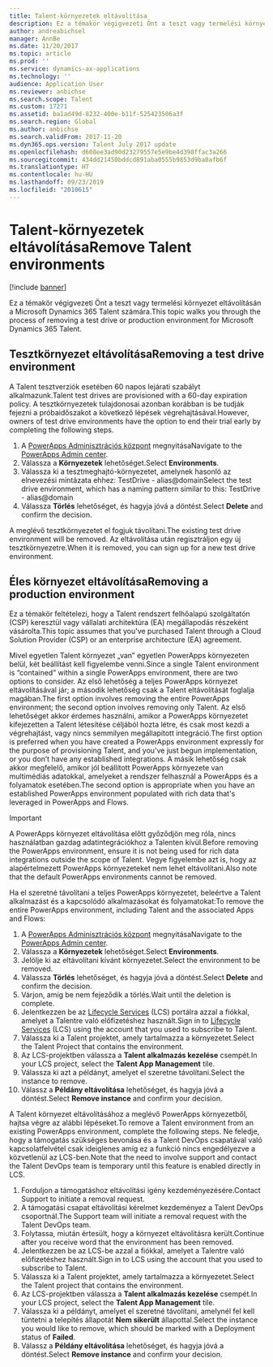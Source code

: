 ```yaml
---
title: Talent-környezetek eltávolítása
description: Ez a témakör végigvezeti Önt a teszt vagy termelési környezet eltávolításán a Microsoft Dynamics 365 Talent számára.
author: andreabichsel
manager: AnnBe
ms.date: 11/20/2017
ms.topic: article
ms.prod: ''
ms.service: dynamics-ax-applications
ms.technology: ''
audience: Application User
ms.reviewer: anbichse
ms.search.scope: Talent
ms.custom: 17271
ms.assetid: ba1ad49d-8232-400e-b11f-525423506a3f
ms.search.region: Global
ms.author: anbichse
ms.search.validFrom: 2017-11-20
ms.dyn365.ops.version: Talent July 2017 update
ms.openlocfilehash: d608ee3ad90d23279557e5e9be4d398ffac3a266
ms.sourcegitcommit: 434dd21450bddcd891aba0555b9853d9ba0afb6f
ms.translationtype: HT
ms.contentlocale: hu-HU
ms.lasthandoff: 09/23/2019
ms.locfileid: "2010615"
---
```

# <a name="remove-talent-environments"></a><span data-ttu-id="a6af8-103">Talent-környezetek eltávolítása</span><span class="sxs-lookup"><span data-stu-id="a6af8-103">Remove Talent environments</span></span>

[!include [banner](includes/banner.md)]

<span data-ttu-id="a6af8-104">Ez a témakör végigvezeti Önt a teszt vagy termelési környezet eltávolításán a Microsoft Dynamics 365 Talent számára.</span><span class="sxs-lookup"><span data-stu-id="a6af8-104">This topic walks you through the process of removing a test drive or production environment for Microsoft Dynamics 365 Talent.</span></span>

## <a name="removing-a-test-drive-environment"></a><span data-ttu-id="a6af8-105">Tesztkörnyezet eltávolítása</span><span class="sxs-lookup"><span data-stu-id="a6af8-105">Removing a test drive environment</span></span>

<span data-ttu-id="a6af8-106">A Talent tesztverziók esetében 60 napos lejárati szabályt alkalmazunk.</span><span class="sxs-lookup"><span data-stu-id="a6af8-106">Talent test drives are provisioned with a 60-day expiration policy.</span></span> <span data-ttu-id="a6af8-107">A tesztkörnyezetek tulajdonosai azonban korábban is be tudják fejezni a próbaidőszakot a következő lépések végrehajtásával.</span><span class="sxs-lookup"><span data-stu-id="a6af8-107">However, owners of test drive environments have the option to end their trial early by completing the following steps.</span></span> 

1. <span data-ttu-id="a6af8-108">A [PowerApps Adminisztrációs központ](https://admin.businessplatform.microsoft.com/) megnyitása</span><span class="sxs-lookup"><span data-stu-id="a6af8-108">Navigate to the [PowerApps Admin center](https://admin.businessplatform.microsoft.com/).</span></span>
2. <span data-ttu-id="a6af8-109">Válassza a **Környezetek** lehetőséget.</span><span class="sxs-lookup"><span data-stu-id="a6af8-109">Select **Environments**.</span></span>
3. <span data-ttu-id="a6af8-110">Válassza ki a tesztmeghajtó-környezetet, amelynek hasonló az elnevezési mintázata ehhez: TestDrive - alias@domain</span><span class="sxs-lookup"><span data-stu-id="a6af8-110">Select the test drive environment, which has a naming pattern similar to this: TestDrive - alias@domain</span></span>
4. <span data-ttu-id="a6af8-111">Válassza **Törlés** lehetőséget, és hagyja jóvá a döntést.</span><span class="sxs-lookup"><span data-stu-id="a6af8-111">Select **Delete** and confirm the decision.</span></span> 

<span data-ttu-id="a6af8-112">A meglévő tesztkörnyezetet el fogjuk távolítani.</span><span class="sxs-lookup"><span data-stu-id="a6af8-112">The existing test drive environment will be removed.</span></span> <span data-ttu-id="a6af8-113">Az eltávolítása után regisztráljon egy új tesztkörnyezetre.</span><span class="sxs-lookup"><span data-stu-id="a6af8-113">When it is removed, you can sign up for a new test drive environment.</span></span> 

## <a name="removing-a-production-environment"></a><span data-ttu-id="a6af8-114">Éles környezet eltávolítása</span><span class="sxs-lookup"><span data-stu-id="a6af8-114">Removing a production environment</span></span>

<span data-ttu-id="a6af8-115">Ez a témakör feltételezi, hogy a Talent rendszert felhőalapú szolgáltatón (CSP) keresztül vagy vállalati architektúra (EA) megállapodás részeként vásárolta.</span><span class="sxs-lookup"><span data-stu-id="a6af8-115">This topic assumes that you've purchased Talent through a Cloud Solution Provider (CSP) or an enterprise architecture (EA) agreement.</span></span> 

<span data-ttu-id="a6af8-116">Mivel egyetlen Talent környezet „van” egyetlen PowerApps környezeten belül, két beállítást kell figyelembe venni.</span><span class="sxs-lookup"><span data-stu-id="a6af8-116">Since a single Talent environment is “contained” within a single PowerApps environment, there are two options to consider.</span></span> <span data-ttu-id="a6af8-117">Az első lehetőség a teljes PowerApps környezet eltávolításával jár; a második lehetőség csak a Talent eltávolítását foglalja magában.</span><span class="sxs-lookup"><span data-stu-id="a6af8-117">The first option involves removing the entire PowerApps environment; the second option involves removing only Talent.</span></span> <span data-ttu-id="a6af8-118">Az első lehetőséget akkor érdemes használni, amikor a PowerApps környezetet kifejezetten a Talent létesítése céljából hozta létre, és csak most kezdi a végrehajtást, vagy nincs semmilyen megállapított integráció.</span><span class="sxs-lookup"><span data-stu-id="a6af8-118">The first option is preferred when you have created a PowerApps environment expressly for the purpose of provisioning Talent, and you've just begun implementation, or you don’t have any established integrations.</span></span> <span data-ttu-id="a6af8-119">A másik lehetőség csak akkor megfelelő, amikor jól beállított PowerApps környezete van multimédiás adatokkal, amelyeket a rendszer felhasznál a PowerApps és a folyamatok esetében.</span><span class="sxs-lookup"><span data-stu-id="a6af8-119">The second option is appropriate when you have an established PowerApps environment populated with rich data that's leveraged in PowerApps and Flows.</span></span>

> [!Important]
> <span data-ttu-id="a6af8-120">A PowerApps környezet eltávolítása előtt győződjön meg róla, nincs használatban gazdag adatintegrációkhoz a Talenten kívül.</span><span class="sxs-lookup"><span data-stu-id="a6af8-120">Before removing the PowerApps environment, ensure it is not being used for rich data integrations outside the scope of Talent.</span></span> <span data-ttu-id="a6af8-121">Vegye figyelembe azt is, hogy az alapértelmezett PowerApps környezeteket nem lehet eltávolítani.</span><span class="sxs-lookup"><span data-stu-id="a6af8-121">Also note that the default PowerApps environments cannot be removed.</span></span> 

<span data-ttu-id="a6af8-122">Ha el szeretné távolítani a teljes PowerApps környezetet, beleértve a Talent alkalmazást és a kapcsolódó alkalmazásokat és folyamatokat:</span><span class="sxs-lookup"><span data-stu-id="a6af8-122">To remove the entire PowerApps environment, including Talent and the associated Apps and Flows:</span></span>

1. <span data-ttu-id="a6af8-123">A [PowerApps Adminisztrációs központ](https://admin.businessplatform.microsoft.com/) megnyitása</span><span class="sxs-lookup"><span data-stu-id="a6af8-123">Navigate to the [PowerApps Admin center](https://admin.businessplatform.microsoft.com/).</span></span>
2. <span data-ttu-id="a6af8-124">Válassza a **Környezetek** lehetőséget.</span><span class="sxs-lookup"><span data-stu-id="a6af8-124">Select **Environments**.</span></span>
3. <span data-ttu-id="a6af8-125">Jelölje ki az eltávolítani kívánt környezetet.</span><span class="sxs-lookup"><span data-stu-id="a6af8-125">Select the environment to be removed.</span></span>
4. <span data-ttu-id="a6af8-126">Válassza **Törlés** lehetőséget, és hagyja jóvá a döntést.</span><span class="sxs-lookup"><span data-stu-id="a6af8-126">Select **Delete** and confirm the decision.</span></span> 
5. <span data-ttu-id="a6af8-127">Várjon, amíg be nem fejeződik a törlés.</span><span class="sxs-lookup"><span data-stu-id="a6af8-127">Wait until the deletion is complete.</span></span>
6. <span data-ttu-id="a6af8-128">Jelentkezzen be az [Lifecycle Services](https://lcs.dynamics.com/Logon/Index) (LCS) portálra azzal a fiókkal, amelyet a Talentre való előfizetéshez használt.</span><span class="sxs-lookup"><span data-stu-id="a6af8-128">Sign in to [Lifecycle Services](https://lcs.dynamics.com/Logon/Index) (LCS) using the account that you used to subscribe to Talent.</span></span> 
7. <span data-ttu-id="a6af8-129">Válassza ki a Talent projektet, amely tartalmazza a környezetet.</span><span class="sxs-lookup"><span data-stu-id="a6af8-129">Select the Talent Project that contains the environment.</span></span> 
8. <span data-ttu-id="a6af8-130">Az LCS-projektben válassza a **Talent alkalmazás kezelése** csempét.</span><span class="sxs-lookup"><span data-stu-id="a6af8-130">In your LCS project, select the **Talent App Management** tile.</span></span> 
9. <span data-ttu-id="a6af8-131">Válassza ki azt a példányt, amelyet el szeretne távolítani.</span><span class="sxs-lookup"><span data-stu-id="a6af8-131">Select the instance to remove.</span></span> 
10. <span data-ttu-id="a6af8-132">Válassz a **Példány eltávolítása** lehetőséget, és hagyja jóvá a döntést.</span><span class="sxs-lookup"><span data-stu-id="a6af8-132">Select **Remove instance** and confirm your decision.</span></span>  

<span data-ttu-id="a6af8-133">A Talent környezet eltávolításához a meglévő PowerApps környezetből, hajtsa végre az alábbi lépéseket.</span><span class="sxs-lookup"><span data-stu-id="a6af8-133">To remove a Talent environment from an existing PowerApps environment, complete the following steps.</span></span> <span data-ttu-id="a6af8-134">Ne feledje, hogy a támogatás szükséges bevonása és a Talent DevOps csapatával való kapcsolatfelvétel csak ideiglenes amíg ez a funkció nincs engedélyezve a közvetlenül az LCS-ben.</span><span class="sxs-lookup"><span data-stu-id="a6af8-134">Note that the need to involve support and contact the Talent DevOps team is temporary until this feature is enabled directly in LCS.</span></span>

1. <span data-ttu-id="a6af8-135">Forduljon a támogatáshoz eltávolítási igény kezdeményezésére.</span><span class="sxs-lookup"><span data-stu-id="a6af8-135">Contact Support to initiate a removal request.</span></span>
2. <span data-ttu-id="a6af8-136">A támogatási csapat eltávolítási kérelmet kezdeményez a Talent DevOps csoportnál.</span><span class="sxs-lookup"><span data-stu-id="a6af8-136">The Support team will initiate a removal request with the Talent DevOps team.</span></span> 
3. <span data-ttu-id="a6af8-137">Folytassa, miután értesült, hogy a környezet eltávolításra került.</span><span class="sxs-lookup"><span data-stu-id="a6af8-137">Continue after you receive word that the environment has been removed.</span></span>
4.  <span data-ttu-id="a6af8-138">Jelentkezzen be az LCS-be azzal a fiókkal, amelyet a Talentre való előfizetéshez használt.</span><span class="sxs-lookup"><span data-stu-id="a6af8-138">Sign in to LCS using the account that you used to subscribe to Talent.</span></span> 
5. <span data-ttu-id="a6af8-139">Válassza ki a Talent projektet, amely tartalmazza a környezetet.</span><span class="sxs-lookup"><span data-stu-id="a6af8-139">Select the Talent project that contains the environment.</span></span> 
6. <span data-ttu-id="a6af8-140">Az LCS-projektben válassza a **Talent alkalmazás kezelése** csempét.</span><span class="sxs-lookup"><span data-stu-id="a6af8-140">In your LCS project, select the **Talent App Management** tile.</span></span> 
7. <span data-ttu-id="a6af8-141">Válassza ki a példányt, amelyet el szeretné távolítani, amelynél fel kell tüntetni a telepítés állapotát **Nem sikerült** állapottal.</span><span class="sxs-lookup"><span data-stu-id="a6af8-141">Select the instance you would like to remove, which should be marked with a Deployment status of **Failed**.</span></span>
8. <span data-ttu-id="a6af8-142">Válassz a **Példány eltávolítása** lehetőséget, és hagyja jóvá a döntést.</span><span class="sxs-lookup"><span data-stu-id="a6af8-142">Select **Remove instance** and confirm your decision.</span></span> 

